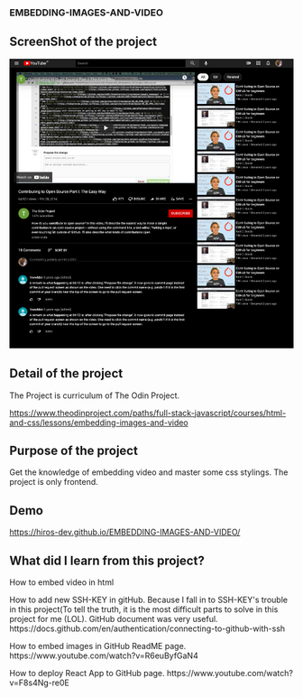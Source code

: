 ### EMBEDDING-IMAGES-AND-VIDEO

## ScreenShot of the project

<img src="images/screenshot.png"/>

## Detail of the project

The Project is curriculum of The Odin Project.

https://www.theodinproject.com/paths/full-stack-javascript/courses/html-and-css/lessons/embedding-images-and-video

## Purpose of the project

Get the knowledge of embedding video and master some css stylings.
The project is only frontend.

## Demo

https://hiros-dev.github.io/EMBEDDING-IMAGES-AND-VIDEO/


## What did I learn from this project?

<p>How to embed video in html</p>
<p>How to add new SSH-KEY in gitHub. Because I fall in to SSH-KEY's trouble in this project(To tell the truth, it is the most difficult parts to solve in this project for me (LOL). GitHub document was very useful. https://docs.github.com/en/authentication/connecting-to-github-with-ssh</p>
<p>How to embed images in GitHub ReadME page. https://www.youtube.com/watch?v=R6euByfGaN4</p>
<p>How to deploy React App to GitHub page. https://www.youtube.com/watch?v=F8s4Ng-re0E</p>
